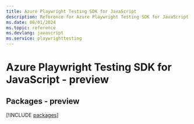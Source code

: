 ```yaml
---
title: Azure Playwright Testing SDK for JavaScript
description: Reference for Azure Playwright Testing SDK for JavaScript
ms.date: 08/01/2024
ms.topic: reference
ms.devlang: javascript
ms.service: playwrighttesting
---
```

# Azure Playwright Testing SDK for JavaScript - preview
## Packages - preview
[!INCLUDE [packages](playwright-testing-index.md)]